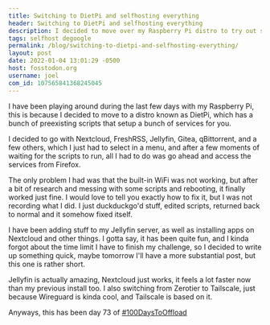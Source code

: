 ```yaml
---
title: Switching to DietPi and selfhosting everything
header: Switching to DietPi and selfhosting everything
description: I decided to move over my Raspberry Pi distro to try out selfhosting the easy way
tags: selfhost degoogle 
permalink: /blog/switching-to-dietpi-and-selfhosting-everything/
layout: post
date: 2022-01-04 13:01:29 -0500
host: fosstodon.org
username: joel
com_id: 107565841368245045
---
```


I have been playing around during the last few days with my Raspberry Pi, this is because I decided to move to a distro known as DietPi, which has a bunch of preexisting scripts that setup a bunch of services for you.

I decided to go with Nextcloud, FreshRSS, Jellyfin, Gitea, qBittorrent, and a few others, which I just had to select in a menu, and after a few moments of waiting for the scripts to run, all I had to do was go ahead and access the services from Firefox.

The only problem I had was that the built-in WiFi was not working, but after a bit of research and messing with some scripts and rebooting, it finally worked just fine. I would love to tell you exactly how to fix it, but I was not recording what I did. I just duckduckgo'd stuff, edited scripts, returned back to normal and it somehow fixed itself.

I have been adding stuff to my Jellyfin server, as well as installing apps on Nextcloud and other things. I gotta say, it has been quite fun, and I kinda forgot about the time limit I have to finish my challenge, so I decided to write up something quick, maybe tomorrow I'll have a more substantial post, but this one is rather short.

Jellyfin is actually amazing, Nextcloud just works, it feels a lot faster now than my previous install too. I also switching from Zerotier to Tailscale, just because Wireguard is kinda cool, and Tailscale is based on it.

Anyways, this has been day 73 of [#100DaysToOffload](https://100DaysToOffload.com)
